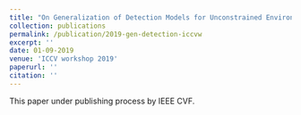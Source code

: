 ```yaml
---
title: "On Generalization of Detection Models for Unconstrained Environments"
collection: publications
permalink: /publication/2019-gen-detection-iccvw
excerpt: ''
date: 01-09-2019
venue: 'ICCV workshop 2019'
paperurl: ''
citation: ''
---
```


This paper under publishing process by IEEE CVF.